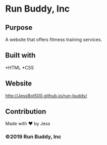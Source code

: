 # Run Buddy, Inc

## Purpose
A website that offers fitmess training services.

## Built with
*HTML
*CSS

## Website
http://JessBot500.github.io/run-buddy/

## Contribution
Made with ❤️ by Jess

### ©️2019 Run Buddy, Inc
